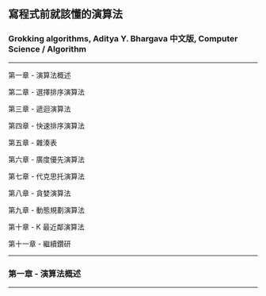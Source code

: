 ## 寫程式前就該懂的演算法

### Grokking algorithms, Aditya Y. Bhargava 中文版, Computer Science / Algorithm

---

第一章 - 演算法概述

第二章 - 選擇排序演算法

第三章 - 遞迴演算法

第四章 - 快速排序演算法

第五章 - 雜湊表

第六章 - 廣度優先演算法

第七章 - 代克思托演算法

第八章 - 貪婪演算法

第九章 - 動態規劃演算法

第十章 - K 最近鄰演算法

第十一章 - 繼續鑽研

---

### 第一章 - 演算法概述

---
